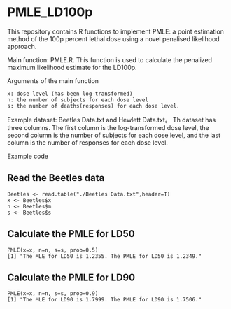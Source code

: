 # PMLE_LD100p
This repository contains R functions to implement PMLE: a point estimation method of the 100p percent lethal dose using a novel penalised likelihood approach.

Main function: PMLE.R.
    This function is used to calculate the penalized maximum likelihood estimate for the LD100p.

Arguments of the main function
   
    x: dose level (has been log-transformed)
    n: the number of subjects for each dose level
    s: the number of deaths(responses) for each dose level.

Example dataset: Beetles Data.txt and Hewlett Data.txt。
    Th dataset has three columns. The first column is the log-transformed dose level, the second column is the number of subjects for each dose level, 
    and the last column is the number of responses for each dose level.

Example code

 ## Read the Beetles data
    Beetles <- read.table("./Beetles Data.txt",header=T)
    x <- Beetles$x
    n <- Beetles$m
    s <- Beetles$s

## Calculate the PMLE for LD50
    PMLE(x=x, n=n, s=s, prob=0.5)
    [1] "The MLE for LD50 is 1.2355. The PMLE for LD50 is 1.2349."

## Calculate the PMLE for LD90
    PMLE(x=x, n=n, s=s, prob=0.9)
    [1] "The MLE for LD90 is 1.7999. The PMLE for LD90 is 1.7506."
